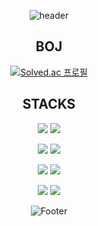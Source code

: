 <div align="center">
  
![header](https://capsule-render.vercel.app/api?type=waving&color=timeAuto&height=150&section=header&fontSize=40&fontAlignY=30)
  
<h2>BOJ</h2>

[![Solved.ac
프로필](http://mazassumnida.wtf/api/v2/generate_badge?boj=seo6893)](https://solved.ac/seo6893)

<h2>STACKS</h2>

<img src="https://img.shields.io/badge/Javascript-F7DF1E?style=flat-square&logo=javascript&logoColor=white"/> <img src="https://img.shields.io/badge/Typescript-3178C6?style=flat&logo=typescript&logoColor=white"/>

<img src="https://img.shields.io/badge/Vue-4FC08D?style=flat&logo=vuedotjs&logoColor=white"/> <img src="https://img.shields.io/badge/Next-000000?style=flat&logo=nextdotjs&logoColor=white"/>

<img src="https://img.shields.io/badge/MySQL-4479A1?style=flat&logo=mysql&logoColor=white"/> <img src="https://img.shields.io/badge/SpringBoot-6DB33F?style=flat&logo=springboot&logoColor=white"/>

<img src="https://img.shields.io/badge/Python-3776AB?style=flat&logo=python&logoColor=white"/> <img src="https://img.shields.io/badge/ROS-22314E?style=flat&logo=ros&logoColor=white"/>

![Footer](https://capsule-render.vercel.app/api?type=waving&color=timeAuto&height=150&section=footer)

</div>
